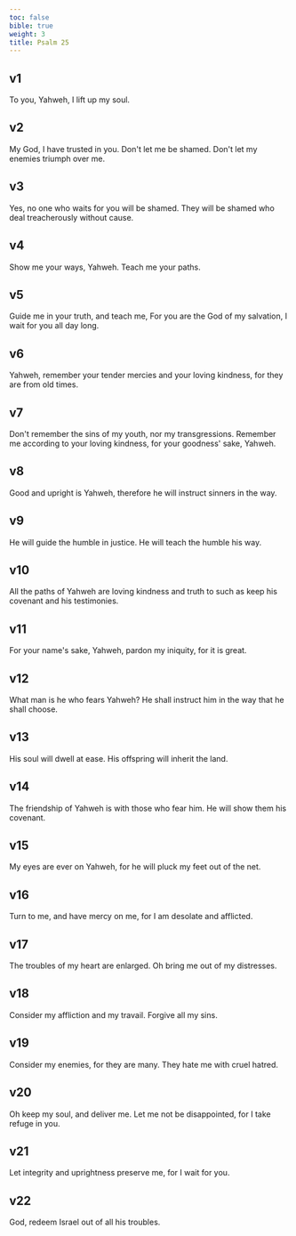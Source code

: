 ```yaml
---
toc: false
bible: true
weight: 3
title: Psalm 25
---
```




## v1 
To you, Yahweh, I lift up my soul. 

## v2 
My God, I have trusted in you. Don't let me be shamed. Don't let my enemies triumph over me. 

## v3 
Yes, no one who waits for you will be shamed. They will be shamed who deal treacherously without cause. 

## v4 
Show me your ways, Yahweh. Teach me your paths. 

## v5 
Guide me in your truth, and teach me, For you are the God of my salvation, I wait for you all day long. 

## v6 
Yahweh, remember your tender mercies and your loving kindness, for they are from old times. 

## v7 
Don't remember the sins of my youth, nor my transgressions. Remember me according to your loving kindness, for your goodness' sake, Yahweh. 

## v8 
Good and upright is Yahweh, therefore he will instruct sinners in the way. 

## v9 
He will guide the humble in justice. He will teach the humble his way. 

## v10 
All the paths of Yahweh are loving kindness and truth to such as keep his covenant and his testimonies. 

## v11 
For your name's sake, Yahweh, pardon my iniquity, for it is great. 

## v12 
What man is he who fears Yahweh? He shall instruct him in the way that he shall choose. 

## v13 
His soul will dwell at ease. His offspring will inherit the land. 

## v14 
The friendship of Yahweh is with those who fear him. He will show them his covenant. 

## v15 
My eyes are ever on Yahweh, for he will pluck my feet out of the net. 

## v16 
Turn to me, and have mercy on me, for I am desolate and afflicted. 

## v17 
The troubles of my heart are enlarged. Oh bring me out of my distresses. 

## v18 
Consider my affliction and my travail. Forgive all my sins. 

## v19 
Consider my enemies, for they are many. They hate me with cruel hatred. 

## v20 
Oh keep my soul, and deliver me. Let me not be disappointed, for I take refuge in you. 

## v21 
Let integrity and uprightness preserve me, for I wait for you. 

## v22 
God, redeem Israel out of all his troubles.
